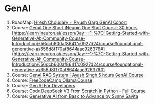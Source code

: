 # GenAI

1. RoadMap: [Hitesh Choudary + Piyush Garg GenAI Cohort](https://piyushgargdev.notion.site/GenAI-for-Developers-1bd45a61dc038013ab13fdaaea3db583)
2. Course: [GenAI One Short iNeuron One Shot Course: 30 hours](https://www.youtube.com/watch?v=mEsleV16qdo)<br>
[https://learn.ineuron.ai/lesson/Day---1-%7C-Getting-Started-with-Generative-AI:-Community-Course-Introduction/656dcb600af86417c0927d24/course/foundational-generative-ai/656d8f170af8644aac926376#](https://learn.ineuron.ai/lesson/Day---1-%7C-Getting-Started-with-Generative-AI:-Community-Course-Introduction/656dcb600af86417c0927d24/course/foundational-generative-ai/656d8f170af8644aac926376#)
3. Course: [GenAI RAG System | Ayush Singh 5 hours GenAI Course](https://www.youtube.com/watch?v=IRrhpAXib-Y)
4. Course: [FreeCodeCamp Ollama Course](https://www.youtube.com/watch?v=GWB9ApTPTv4) 
5. Course: [Gen AI For Developers](https://www.youtube.com/watch?v=F0GQ0l2NfHA)
6. Course: [Code DeepSeek V3 From Scratch in Python - Full Course](https://www.youtube.com/watch?v=5avSMc79V-w)
7. Course: [Generative AI from Basic to Advance by Sunny Savita](https://www.youtube.com/playlist?list=PLQxDHpeGU14AIu52l2OlIJs9z94yTFR_t)